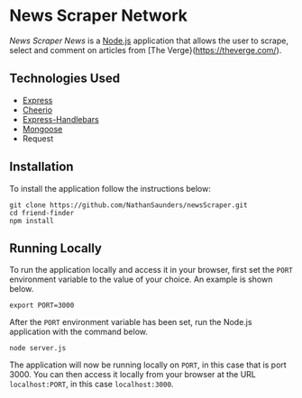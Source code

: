 # News Scraper Network

_News Scraper News_ is a [Node.js](https://nodejs.org/en/) application that allows the user to scrape, select and comment on articles from [The Verge}(https://theverge.com/).

## Technologies Used

* [Express](https://expressjs.com/)
* [Cheerio](https://github.com/cheeriojs/cheerio)
* [Express-Handlebars](https://www.npmjs.com/package/express-handlebars/)
* [Mongoose](https://www.npmjs.com/package/express-handlebars/)
* Request

## Installation

To install the application follow the instructions below:

    git clone https://github.com/NathanSaunders/newsScraper.git
    cd friend-finder
    npm install

## Running Locally

To run the application locally and access it in your browser, first set the `PORT` environment variable to the value of your choice. An example is shown below.

    export PORT=3000

After the `PORT` environment variable has been set, run the Node.js application with the command below.

    node server.js

The application will now be running locally on `PORT`, in this case that is port 3000. You can then access it locally from your browser at the URL `localhost:PORT`, in this case `localhost:3000`.
